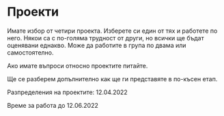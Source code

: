 # Проекти

Имате избор от четири проекта. Изберете си един от тях и работете по него. Някои са с по-голяма трудност от други, но всички ще бъдат оценявани еднакво. Може да работите в група по двама или самостоятелно.

Ако имате въпроси относно проектите питайте.

Ще се разберем допълнително как ще ги представяте в по-късен етап.

Разпределения на проектите: 12.04.2022

Време за работа до 12.06.2022
